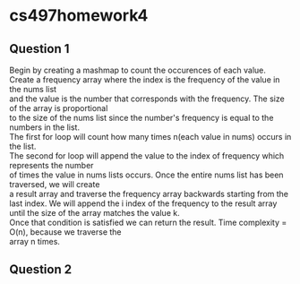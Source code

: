 # cs497homework4

## Question 1
Begin by creating a mashmap to count the occurences of each value.  
Create a frequency array where the index is the frequency of the value in the nums list  
and the value is the number that corresponds with the frequency. The size of the array is proportional  
to the size of the nums list since the number's frequency is equal to the numbers in the list.  
The first for loop will count how many times n(each value in nums) occurs in the list.  
The second for loop will append the value to the index of frequency which represents the number  
of times the value in nums lists occurs. Once the entire nums list has been traversed, we will create  
a result array and traverse the frequency array backwards starting from the last index. We will append the i   index of the frequency to the result array until the size of the array matches the value k.  
Once that condition is satisfied we can return the result. Time complexity = O(n), because we traverse the  
array n times.

## Question 2
# 